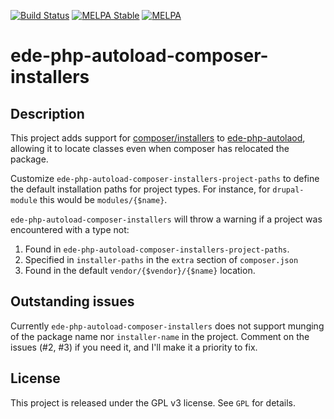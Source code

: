 
[![Build Status](https://travis-ci.org/xendk/ede-php-autoload-composer-installers.svg?branch=master)](https://travis-ci.org/xendk/ede-php-autoload-composer-installers)
[![MELPA Stable](https://stable.melpa.org/packages/ede-php-autoload-composer-installers-badge.svg)](https://stable.melpa.org/#/ede-php-autoload-composer-installers)
[![MELPA](https://melpa.org/packages/ede-php-autoload-composer-installers-badge.svg)](https://melpa.org/#/ede-php-autoload-composer-installers)

# ede-php-autoload-composer-installers

## Description

This project adds support for [composer/installers][]
to [ede-php-autolaod][], allowing it to locate classes even when
composer has relocated the package.

Customize `ede-php-autoload-composer-installers-project-paths` to
define the default installation paths for project types. For instance,
for `drupal-module` this would be `modules/{$name}`.

`ede-php-autoload-composer-installers` will throw a warning if a
project was encountered with a type not:

1. Found in `ede-php-autoload-composer-installers-project-paths`.
2. Specified in `installer-paths` in the `extra` section of
   `composer.json`
3. Found in the default `vendor/{$vendor}/{$name}` location.

[composer/installers]: https://github.com/composer/installers
[ede-php-autolaod]: https://github.com/stevenremot/ede-php-autoload/

## Outstanding issues

Currently `ede-php-autoload-composer-installers` does not support
munging of the package name nor `installer-name` in the project.
Comment on the issues (#2, #3) if you need it, and I'll make it a
priority to fix.

## License

This project is released under the GPL v3 license. See `GPL` for
details.

